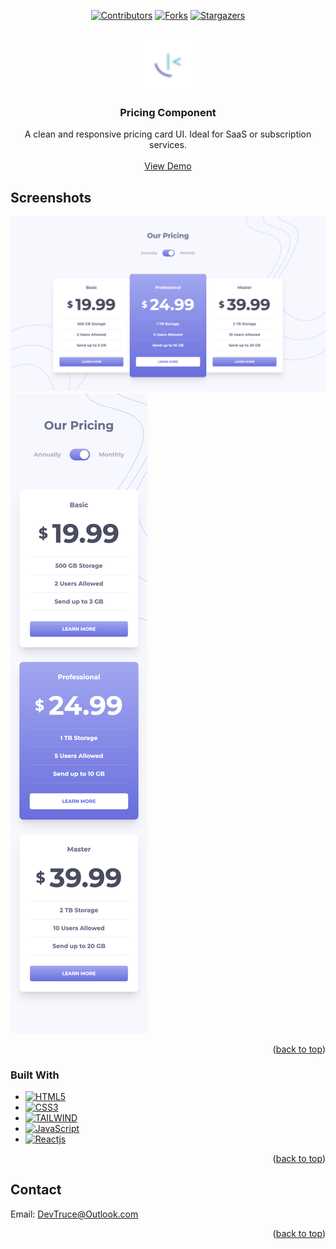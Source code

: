 <a id="readme-top"></a>

<div align="center">

[![Contributors][contributors-icon]][contributors-link]
[![Forks][forks-icon]][forks-link]
[![Stargazers][stars-icon]][stars-link]

</div>

<!-- PROJECT LOGO -->
<br />
<div align="center">
  <a href="https://github.com/DevTruce/pricing-component">
    <img src="./src/images/favicon-32x32.png" alt="Logo" width="80" height="80">
  </a>

<h3 align="center">Pricing Component</h3>

  <p align="center">
    A clean and responsive pricing card UI. Ideal for SaaS or subscription services.
    <br />
    <br />
    <a href="https://devtruce.github.io/pricing-component/" target="_blank">View Demo</a>
  </p>
</div>

<!-- ABOUT THE PROJECT -->

## Screenshots

[![Pricing Component Desktop Screen Shot][product-screenshot]](product-link)
[![Pricing Component Mobile Screen Shot][product-screenshot2]](product-link)

<p align="right">(<a href="#readme-top">back to top</a>)</p>

### Built With

- [![HTML5][html5-icon]][html5-link]
- [![CSS3][css3-icon]][css3-link]
- [![TAILWIND][tailwind-icon]][tailwind-link]
- [![JavaScript][JavaScript-icon]][JavaScript-link]
- [![Reactjs][Reactjs-icon]][reactjs-link]

<p align="right">(<a href="#readme-top">back to top</a>)</p>

<!-- CONTACT -->

## Contact

Email: [DevTruce@Outlook.com]()

<p align="right">(<a href="#readme-top">back to top</a>)</p>

<!-- #### MARKDOWN LINKS & IMAGES #### -->

<!-- ## GitHub ##-->
<!-- links -->

[contributors-link]: https://github.com/DevTruce/pricing-component/graphs/contributors
[forks-link]: https://github.com/DevTruce/pricing-component/network/members
[stars-link]: https://github.com/DevTruce/pricing-component/stargazers

<!-- icons -->

[contributors-icon]: https://img.shields.io/github/contributors/DevTruce/pricing-component.svg?style=for-the-badge
[forks-icon]: https://img.shields.io/github/forks/DevTruce/pricing-component.svg?style=for-the-badge
[stars-icon]: https://img.shields.io/github/stars/DevTruce/pricing-component.svg?style=for-the-badge

<!-- ## Project ## -->

[product-screenshot]: ./src/images/desktop-preview.png
[product-screenshot2]: ./src/images/mobile-preview.png
[product-link]: https://devtruce.github.io/pricing-component/

<!-- ## Tech & Tools ## -->
<!-- links -->

[html5-link]: https://html-icon/
[css3-link]: https://css3-icon/
[tailwind-link]: https://tailwindcss.com/
[javascript-link]: https://www.javascript-icon/
[reactjs-link]: https://reactjs.org/

<!-- icons -->

[html5-icon]: https://img.shields.io/badge/HTML5-orange?style=for-the-badge&logo=html5&logoColor=white
[css3-icon]: https://img.shields.io/badge/CSS3-blue?style=for-the-badge&logo=CSS3&logoColor=white
[tailwind-icon]: https://img.shields.io/badge/tailwind-3B82F6?style=for-the-badge&logo=tailwindcss&logoColor=white
[javascript-icon]: https://img.shields.io/badge/Javascript-FCE22A?style=for-the-badge&logo=javascript&logoColor=black
[reactjs-icon]: https://img.shields.io/badge/React-20232A?style=for-the-badge&logo=react&logoColor=61DAFB
